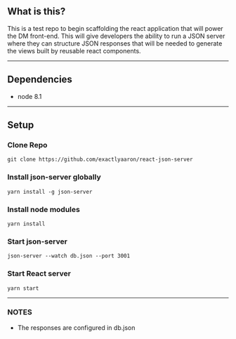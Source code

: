## What is this?
This is a test repo to begin scaffolding the react application that will power the DM front-end. This will give developers the ability to run a JSON server where they can structure JSON responses that will be needed to generate the views built by reusable react components.

---

## Dependencies

- node 8.1

---

## Setup

### Clone Repo
```git clone https://github.com/exactlyaaron/react-json-server```

### Install json-server globally
```yarn install -g json-server```

### Install node modules
```yarn install```

### Start json-server
```json-server --watch db.json --port 3001```

### Start React server
```yarn start```

---

### NOTES

- The responses are configured in db.json


